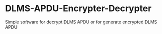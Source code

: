 # DLMS-APDU-Encrypter-Decrypter
Simple software for decrypt DLMS APDU or for generate encrypted DLMS APDU
